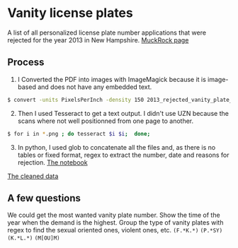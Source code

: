 # Vanity license plates

A list of all personalized license plate number applications that were rejected for the year 2013 in New Hampshire. [MuckRock page](https://www.muckrock.com/foi/new-hampshire-81/rejected-personalized-aka-vanity-license-plates-in-2013-department-of-motor-vehicles-11650/)

## Process

1. I Converted the PDF into images with ImageMagick because it is image-based and does not have any embedded text.

```sh
$ convert -units PixelsPerInch -density 150 2013_rejected_vanity_plate_applications_Redacted.pdf vanity_plate.png
```

2. Then I used Tesseract to get a text output. I didn't use UZN because the scans where not well positionned from one page to another.

```sh
$ for i in *.png ; do tesseract $i $i;  done;
```

3. In python, I used glob to concatenate all the files and, as there is no tables or fixed format, regex to extract the number, date and reasons for rejection.
[The notebook](https://github.com/mathieulede/foundations/blob/master/15-Homework%20PDF-to-text/Vanity%20license%20plates/Vanity%20license%20plates.ipynb)

[The cleaned data](https://github.com/mathieulede/foundations/blob/master/15-Homework%20PDF-to-text/Vanity%20license%20plates/result.csv)

## A few questions

We could get the most wanted vanity plate number. Show the time of the year when the demand is the highest. Group the type of vanity plates with regex to find the sexual oriented ones, violent ones, etc. `(F.*K.*)` `(P.*SY)` `(K.*L.*)` `(M[OU]M)`